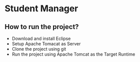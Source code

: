 # Student Manager

## How to run the project?

- Download and install Eclipse
- Setup Apache Tomacat as Server
- Clone the project using git
- Run the project using Apache Tomcat as the Target Runtime